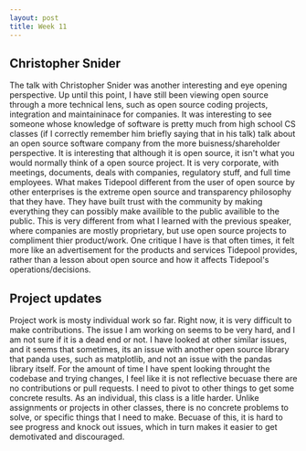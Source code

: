 ```yaml
---
layout: post
title: Week 11
---
```


## Christopher Snider

The talk with Christopher Snider was another interesting and eye opening perspective. Up until this point, I have still been viewing open source through a more technical lens, such as open source coding projects, integration and maintaininace for companies. It was interesting to see someone whose knowledge of software is pretty much from high school CS classes (if I correctly remember him briefly saying that in his talk) talk about an open source software company from the more buisness/shareholder perspective. It is interesting that although it is open source, it isn't what you would normally think of a open source project. It is very corporate, with meetings, documents, deals with companies, regulatory stuff, and full time employees. 
What makes Tidepool different from the user of open source by other enterprises is the extreme open source and transparency philosophy that they have. They have built trust with the community by making everything they can possibly make availible to the public availible to the public. This is very different from what I learned with the previous speaker, where companies are mostly proprietary, but use open source projects to compliment thier product/work.
One critique I have is that often times, it felt more like an advertisement for the products and services Tidepool provides, rather than a lesson about open source and how it affects Tidepool's operations/decisions. 


<!-- more -->

## Project updates
Project work is mosty individual work so far. Right now, it is very difficult to make contributions. The issue I am working on seems to be very hard, and I am not sure if it is a dead end or not. I have looked at other similar issues, and it seems that sometimes, its an issue with another open source library that panda uses, such as matplotlib, and not an issue with the pandas library itself. For the amount of time I have spent looking throught the codebase and trying changes, I feel like it is not reflective becuase there are no contributions or pull requests. I need to pivot to other things to get some concrete results. 
As an individual, this class is a litle harder. Unlike assignments or projects in other classes, there is no concrete problems to solve, or specific things that I need to make. Becuase of this, it is hard to see progress and knock out issues, which in turn makes it easier to get demotivated and discouraged.